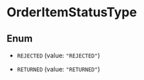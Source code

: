 

# OrderItemStatusType

## Enum


* `REJECTED` (value: `"REJECTED"`)

* `RETURNED` (value: `"RETURNED"`)



